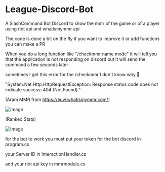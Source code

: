 # League-Discord-Bot
A SlashCommand Bot Discord to show the mmr of the game or of a player using riot api and whatismymmr api

The code is done a bit on the fly if you want to improve it or add functions you can make a PR

When you do a long function like "/checkmmr name mode" it will tell you that the application is not responding on discord
but it will send the command a few seconds later 

sometimes I get this error for the /checkmmr I don't know why :shrug: 

"System.Net.Http.HttpRequestException: Response status code does not indicate success: 404 (Not Found)."

(Aram MMR from https://euw.whatismymmr.com/)

![image](https://user-images.githubusercontent.com/12450341/191113697-4d5482e6-fcb7-480a-95d5-61f09041af49.png)

(Ranked Stats)

![image](https://user-images.githubusercontent.com/12450341/191114426-d8630038-b271-49e6-b210-a3d959161f07.png)


for the bot to work you must put your token for the bot discord in program.cs 

your Server ID in InteractionHandler.cs

and your riot api key in mmrmodule.cs
